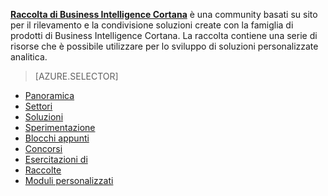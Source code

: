 **[Raccolta di Business Intelligence Cortana](http://gallery.cortanaintelligence.com)** è una community basati su sito per il rilevamento e la condivisione soluzioni create con la famiglia di prodotti di Business Intelligence Cortana.
La raccolta contiene una serie di risorse che è possibile utilizzare per lo sviluppo di soluzioni personalizzate analitica.

> [AZURE.SELECTOR]
- [Panoramica](machine-learning-gallery-how-to-use-contribute-publish.md)
- [Settori](machine-learning-gallery-industries.md)
- [Soluzioni](machine-learning-gallery-solutions.md)
- [Sperimentazione](machine-learning-gallery-experiments.md)
- [Blocchi appunti](machine-learning-gallery-jupyter-notebooks.md)
- [Concorsi](machine-learning-gallery-competitions.md)
- [Esercitazioni di](machine-learning-gallery-tutorials.md)
- [Raccolte](machine-learning-gallery-collections.md)
- [Moduli personalizzati](machine-learning-gallery-custom-modules.md)
